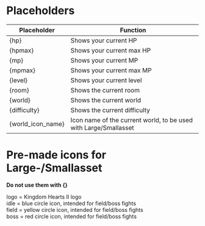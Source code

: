 # Placeholders
|Placeholder|Function|
|--|--|
|{hp}|Shows your current HP|
|{hpmax}|Shows your current max HP|
|{mp}|Shows your current MP|
|{mpmax}|Shows your current max MP|
|{level}|Shows your current level|
|{room}|Shows the current room|
|{world}|Shows the current world|
|{difficulty}|Shows the current difficulty|
|{world_icon_name}|Icon name of the current world, to be used with Large/Smallasset

# Pre-made icons for Large-/Smallasset
**Do not use them with {}**    

logo = Kingdom Hearts II logo  
idle = blue circle icon, intended for field/boss fights  
field = yellow circle icon, intended for field/boss fights  
boss = red circle icon, intended for field/boss fights  